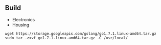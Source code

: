 ## Build

- Electronics
- Housing

```
wget https://storage.googleapis.com/golang/go1.7.1.linux-amd64.tar.gz
sudo tar -zxvf go1.7.1.linux-amd64.tar.gz -C /usr/local/
```
